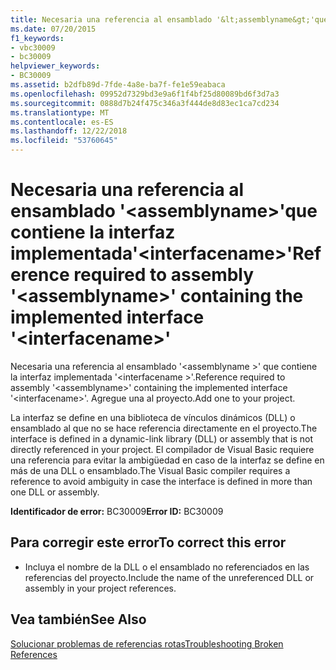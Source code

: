 ```yaml
---
title: Necesaria una referencia al ensamblado '&lt;assemblyname&gt;'que contiene la interfaz implementada'&lt;interfacename&gt;'
ms.date: 07/20/2015
f1_keywords:
- vbc30009
- bc30009
helpviewer_keywords:
- BC30009
ms.assetid: b2dfb89d-7fde-4a8e-ba7f-fe1e59eabaca
ms.openlocfilehash: 09952d7329bd3e9a6f1f4bf25d80089bd6f3d7a3
ms.sourcegitcommit: 0888d7b24f475c346a3f444de8d83ec1ca7cd234
ms.translationtype: MT
ms.contentlocale: es-ES
ms.lasthandoff: 12/22/2018
ms.locfileid: "53760645"
---
```

# <a name="reference-required-to-assembly-ltassemblynamegt-containing-the-implemented-interface-ltinterfacenamegt"></a><span data-ttu-id="cde3a-102">Necesaria una referencia al ensamblado '&lt;assemblyname&gt;'que contiene la interfaz implementada'&lt;interfacename&gt;'</span><span class="sxs-lookup"><span data-stu-id="cde3a-102">Reference required to assembly '&lt;assemblyname&gt;' containing the implemented interface '&lt;interfacename&gt;'</span></span>
<span data-ttu-id="cde3a-103">Necesaria una referencia al ensamblado '\<assemblyname >' que contiene la interfaz implementada '\<interfacename >'.</span><span class="sxs-lookup"><span data-stu-id="cde3a-103">Reference required to assembly '\<assemblyname>' containing the implemented interface '\<interfacename>'.</span></span> <span data-ttu-id="cde3a-104">Agregue una al proyecto.</span><span class="sxs-lookup"><span data-stu-id="cde3a-104">Add one to your project.</span></span>  
  
 <span data-ttu-id="cde3a-105">La interfaz se define en una biblioteca de vínculos dinámicos (DLL) o ensamblado al que no se hace referencia directamente en el proyecto.</span><span class="sxs-lookup"><span data-stu-id="cde3a-105">The interface is defined in a dynamic-link library (DLL) or assembly that is not directly referenced in your project.</span></span> <span data-ttu-id="cde3a-106">El compilador de Visual Basic requiere una referencia para evitar la ambigüedad en caso de la interfaz se define en más de una DLL o ensamblado.</span><span class="sxs-lookup"><span data-stu-id="cde3a-106">The Visual Basic compiler requires a reference to avoid ambiguity in case the interface is defined in more than one DLL or assembly.</span></span>  
  
 <span data-ttu-id="cde3a-107">**Identificador de error:** BC30009</span><span class="sxs-lookup"><span data-stu-id="cde3a-107">**Error ID:** BC30009</span></span>  
  
## <a name="to-correct-this-error"></a><span data-ttu-id="cde3a-108">Para corregir este error</span><span class="sxs-lookup"><span data-stu-id="cde3a-108">To correct this error</span></span>  
  
-   <span data-ttu-id="cde3a-109">Incluya el nombre de la DLL o el ensamblado no referenciados en las referencias del proyecto.</span><span class="sxs-lookup"><span data-stu-id="cde3a-109">Include the name of the unreferenced DLL or assembly in your project references.</span></span>  
  
## <a name="see-also"></a><span data-ttu-id="cde3a-110">Vea también</span><span class="sxs-lookup"><span data-stu-id="cde3a-110">See Also</span></span>  
  
 [<span data-ttu-id="cde3a-111">Solucionar problemas de referencias rotas</span><span class="sxs-lookup"><span data-stu-id="cde3a-111">Troubleshooting Broken References</span></span>](/visualstudio/ide/troubleshooting-broken-references)
